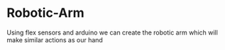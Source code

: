 # Robotic-Arm
Using flex sensors and arduino we can create the robotic arm which will make similar actions as our hand
